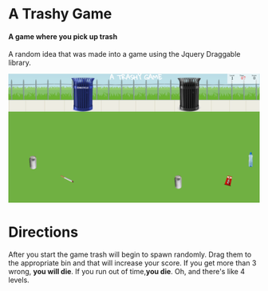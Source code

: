 # A Trashy Game
#### A game where you pick up trash  

A random idea that was made into a game using the Jquery Draggable library.

![alt text](https://github.com/cameron-chromiak/a-trashy-game/blob/master/images/screenshot.PNG?raw=true)

# Directions
After you start the game trash will begin to spawn randomly. Drag them to the appropriate bin and that will increase your score. If you get more than 3 wrong, **you will die**. If you run out of time,**you die**. Oh, and there's like 4 levels.
